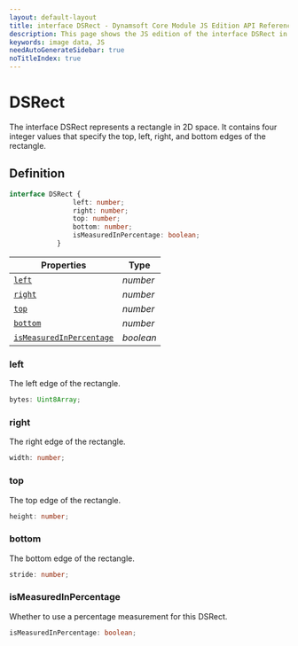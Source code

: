 ```yaml
---
layout: default-layout
title: interface DSRect - Dynamsoft Core Module JS Edition API Reference
description: This page shows the JS edition of the interface DSRect in Dynamsoft Core Module.
keywords: image data, JS
needAutoGenerateSidebar: true
noTitleIndex: true
---
```


# DSRect

The interface DSRect represents a rectangle in 2D space. It contains four integer values that specify the top, left, right, and bottom edges of the rectangle.

## Definition

```typescript
interface DSRect {
                left: number;
                right: number;
                top: number;
                bottom: number;
                isMeasuredInPercentage: boolean;
            }
```



| Properties            | Type |
|----------------------|-------------|
| [`left`](#left) | *number* |
| [`right`](#right) | *number* |
| [`top`](#top) | *number* |
| [`bottom`](#bottom) | *number* |
| [`isMeasuredInPercentage`](#isMeasuredInPercentage) | *boolean* |

### left

The left edge of the rectangle.

```typescript
bytes: Uint8Array;
```

### right

The right edge of the rectangle.

```typescript
width: number;
```

### top

The top edge of the rectangle.

```typescript
height: number;
```

### bottom

The bottom edge of the rectangle.

```typescript
stride: number;
```

### isMeasuredInPercentage

Whether to use a percentage measurement for this DSRect.

```typescript
isMeasuredInPercentage: boolean;
```
